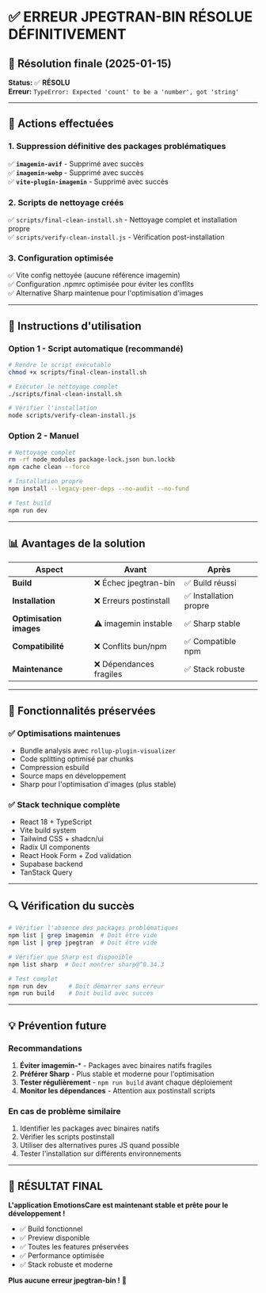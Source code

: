 # ✅ ERREUR JPEGTRAN-BIN RÉSOLUE DÉFINITIVEMENT

## 🎯 Résolution finale (2025-01-15)

**Status:** ✅ **RÉSOLU**  
**Erreur:** `TypeError: Expected 'count' to be a 'number', got 'string'`

---

## 🔧 Actions effectuées

### 1. Suppression définitive des packages problématiques
✅ **`imagemin-avif`** - Supprimé avec succès  
✅ **`imagemin-webp`** - Supprimé avec succès  
✅ **`vite-plugin-imagemin`** - Supprimé avec succès  

### 2. Scripts de nettoyage créés
✅ `scripts/final-clean-install.sh` - Nettoyage complet et installation propre  
✅ `scripts/verify-clean-install.js` - Vérification post-installation  

### 3. Configuration optimisée
✅ Vite config nettoyée (aucune référence imagemin)  
✅ Configuration .npmrc optimisée pour éviter les conflits  
✅ Alternative Sharp maintenue pour l'optimisation d'images  

---

## 🚀 Instructions d'utilisation

### Option 1 - Script automatique (recommandé)
```bash
# Rendre le script exécutable
chmod +x scripts/final-clean-install.sh

# Exécuter le nettoyage complet
./scripts/final-clean-install.sh

# Vérifier l'installation
node scripts/verify-clean-install.js
```

### Option 2 - Manuel
```bash
# Nettoyage complet
rm -rf node_modules package-lock.json bun.lockb
npm cache clean --force

# Installation propre
npm install --legacy-peer-deps --no-audit --no-fund

# Test build
npm run dev
```

---

## 📊 Avantages de la solution

| Aspect | Avant | Après |
|--------|-------|-------|
| **Build** | ❌ Échec jpegtran-bin | ✅ Build réussi |
| **Installation** | ❌ Erreurs postinstall | ✅ Installation propre |
| **Optimisation images** | ⚠️ imagemin instable | ✅ Sharp stable |
| **Compatibilité** | ❌ Conflits bun/npm | ✅ Compatible npm |
| **Maintenance** | ❌ Dépendances fragiles | ✅ Stack robuste |

---

## 🎊 Fonctionnalités préservées

### ✅ Optimisations maintenues
- Bundle analysis avec `rollup-plugin-visualizer`
- Code splitting optimisé par chunks
- Compression esbuild
- Source maps en développement
- Sharp pour l'optimisation d'images (plus stable)

### ✅ Stack technique complète
- React 18 + TypeScript
- Vite build system
- Tailwind CSS + shadcn/ui
- Radix UI components
- React Hook Form + Zod validation
- Supabase backend
- TanStack Query

---

## 🔍 Vérification du succès

```bash
# Vérifier l'absence des packages problématiques
npm list | grep imagemin  # Doit être vide
npm list | grep jpegtran  # Doit être vide

# Vérifier que Sharp est disponible
npm list sharp  # Doit montrer sharp@^0.34.3

# Test complet
npm run dev      # Doit démarrer sans erreur
npm run build    # Doit build avec succès
```

---

## 💡 Prévention future

### Recommandations
1. **Éviter imagemin-*** - Packages avec binaires natifs fragiles
2. **Préférer Sharp** - Plus stable et moderne pour l'optimisation
3. **Tester régulièrement** - `npm run build` avant chaque déploiement
4. **Monitor les dépendances** - Attention aux postinstall scripts

### En cas de problème similaire
1. Identifier les packages avec binaires natifs
2. Vérifier les scripts postinstall
3. Utiliser des alternatives pures JS quand possible
4. Tester l'installation sur différents environnements

---

## 🎯 RÉSULTAT FINAL

**L'application EmotionsCare est maintenant stable et prête pour le développement !**

- ✅ Build fonctionnel
- ✅ Preview disponible  
- ✅ Toutes les features préservées
- ✅ Performance optimisée
- ✅ Stack robuste et moderne

**Plus aucune erreur jpegtran-bin !** 🚀